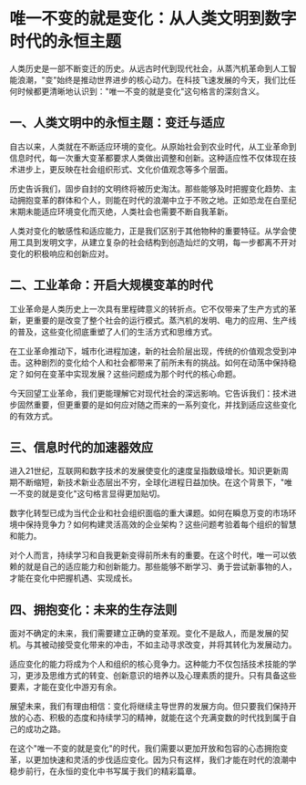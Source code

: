 # 唯一不变的就是变化：从人类文明到数字时代的永恒主题

 人类历史是一部不断变迁的历史。从远古时代到现代社会，从蒸汽机革命到人工智能浪潮，"变"始终是推动世界进步的核心动力。在科技飞速发展的今天，我们比任何时候都更清晰地认识到："唯一不变的就是变化"这句格言的深刻含义。

## 一、人类文明中的永恒主题：变迁与适应
 自古以来，人类就在不断适应环境的变化。从原始社会到农业时代，从工业革命到信息时代，每一次重大变革都要求人类做出调整和创新。这种适应性不仅体现在技术进步上，更反映在社会组织形式、文化价值观念等多个层面。

 历史告诉我们，固步自封的文明终将被历史淘汰。那些能够及时把握变化趋势、主动拥抱变革的群体和个人，则能在时代的浪潮中立于不败之地。正如恐龙在白垩纪末期未能适应环境变化而灭绝，人类社会也需要不断自我革新。

 人类对变化的敏感性和适应能力，正是我们区别于其他物种的重要特征。从学会使用工具到发明文字，从建立复杂的社会结构到创造灿烂的文明，每一步都离不开对变化的积极响应和创新应对。

## 二、工业革命：开启大规模变革的时代
 工业革命是人类历史上一次具有里程碑意义的转折点。它不仅带来了生产方式的革新，更重要的是改变了整个社会的运行模式。蒸汽机的发明、电力的应用、生产线的普及，这些变化彻底重塑了人们的生活方式和思维方式。

 在工业革命推动下，城市化进程加速，新的社会阶层出现，传统的价值观念受到冲击。这种剧烈的变化给个人和社会都带来了前所未有的挑战。如何在动荡中保持稳定？如何在变革中实现发展？这些问题成为那个时代的核心命题。

 今天回望工业革命，我们更能理解它对现代社会的深远影响。它告诉我们：技术进步固然重要，但更重要的是如何应对随之而来的一系列变化，并找到适应这些变化的有效方式。

## 三、信息时代的加速器效应
 进入21世纪，互联网和数字技术的发展使变化的速度呈指数级增长。知识更新周期不断缩短，新技术新业态层出不穷，全球化进程日益加快。在这个背景下，"唯一不变的就是变化"这句格言显得更加贴切。

 数字化转型已成为当代企业和社会组织面临的重大课题。如何在瞬息万变的市场环境中保持竞争力？如何构建灵活高效的企业架构？这些问题考验着每个组织的智慧和能力。

 对个人而言，持续学习和自我更新变得前所未有的重要。在这个时代，唯一可以依赖的就是自己的适应能力和创新能力。那些能够不断学习、勇于尝试新事物的人，才能在变化中把握机遇、实现成长。

## 四、拥抱变化：未来的生存法则
 面对不确定的未来，我们需要建立正确的变革观。变化不是敌人，而是发展的契机。与其被动接受变化带来的冲击，不如主动寻求改变，并将其转化为发展动力。

 适应变化的能力将成为个人和组织的核心竞争力。这种能力不仅包括技术技能的学习，更涉及思维方式的转变、创新意识的培养以及心理素质的提升。只有具备这些要素，才能在变化中游刃有余。

 展望未来，我们有理由相信：变化将继续主导世界的发展方向。但只要我们保持开放的心态、积极的态度和持续学习的精神，就能在这个充满变数的时代找到属于自己的成功之路。

 在这个"唯一不变的就是变化"的时代，我们需要以更加开放和包容的心态拥抱变革，以更加快速和灵活的步伐适应变化。因为只有这样，我们才能在时代的浪潮中稳步前行，在永恒的变化中书写属于我们的精彩篇章。